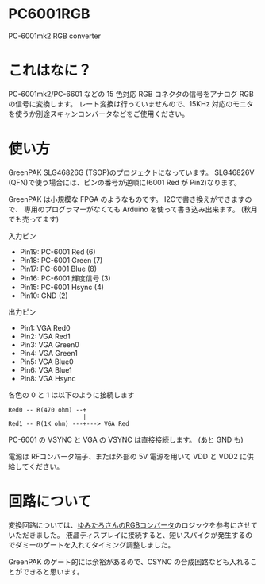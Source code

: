 # PC6001RGB
PC-6001mk2 RGB converter

# これはなに？

PC-6001mk2/PC-6601 などの 15 色対応 RGB コネクタの信号をアナログ RGB の信号に変換します。
レート変換は行っていませんので、15KHz 対応のモニタを使うか別途スキャンコンバータなどをご使用ください。

# 使い方

GreenPAK SLG46826G (TSOP)のプロジェクトになっています。
SLG46826V (QFN)で使う場合には、ピンの番号が逆順に(6001 Red が Pin2)なります。

GreenPAK は小規模な FPGA のようなものです。
I2Cで書き換えができますので、
専用のプログラマーがなくても Arduino を使って書き込み出来ます。
(秋月でも売ってます)

入力ピン
- Pin19: PC-6001 Red (6)
- Pin18: PC-6001 Green (7)
- Pin17: PC-6001 Blue (8)
- Pin16: PC-6001 輝度信号 (3)
- Pin15: PC-6001 Hsync (4)
- Pin10: GND (2)
  
出力ピン

- Pin1: VGA Red0
- Pin2: VGA Red1
- Pin3: VGA Green0
- Pin4: VGA Green1
- Pin5: VGA Blue0
- Pin6: VGA Blue1
- Pin8: VGA Hsync

各色の 0 と 1 は以下のように接続します

```
Red0 -- R(470 ohm) --+
                     |
Red1 -- R(1K ohm) ---+---> VGA Red
```

PC-6001 の VSYNC と VGA の VSYNC は直接接続します。
(あと GND も)

電源は RFコンバータ端子、または外部の 5V 電源を用いて VDD と VDD2 に供給してください。

# 回路について

変換回路については、[ゆみたろさんのRGBコンバータ](http://papicom.net/elec/rgb1/index.html)のロジックを参考にさせていただきました。
液晶ディスプレイに接続すると、短いスパイクが発生するのでダミーのゲートを入れてタイミング調整しました。

GreenPAK のゲート的には余裕があるので、CSYNC の合成回路なども入れることができると思います。


